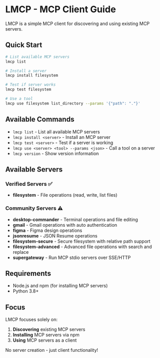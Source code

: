 # LMCP - MCP Client Guide

LMCP is a simple MCP client for discovering and using existing MCP servers.

## Quick Start

```bash
# List available MCP servers
lmcp list

# Install a server
lmcp install filesystem

# Test if server works  
lmcp test filesystem

# Use a tool
lmcp use filesystem list_directory --params '{"path": "."}'
```

## Available Commands

- `lmcp list` - List all available MCP servers
- `lmcp install <server>` - Install an MCP server  
- `lmcp test <server>` - Test if a server is working
- `lmcp use <server> <tool> --params <json>` - Call a tool on a server
- `lmcp version` - Show version information

## Available Servers

### Verified Servers ✅
- **filesystem** - File operations (read, write, list files)

### Community Servers ⚠️  
- **desktop-commander** - Terminal operations and file editing
- **gmail** - Gmail operations with auto authentication
- **figma** - Figma design operations
- **jsonresume** - JSON Resume operations
- **filesystem-secure** - Secure filesystem with relative path support
- **filesystem-advanced** - Advanced file operations with search and replace
- **supergateway** - Run MCP stdio servers over SSE/HTTP

## Requirements

- Node.js and npm (for installing MCP servers)
- Python 3.8+

## Focus

LMCP focuses solely on:
1. **Discovering** existing MCP servers
2. **Installing** MCP servers via npm
3. **Using** MCP servers as a client

No server creation - just client functionality!